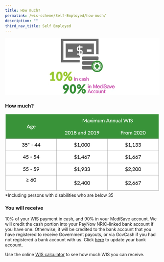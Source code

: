```yaml
---
title: How much?
permalink: /wis-scheme/Self-Employed/how-much/
description: ""
third_nav_title: Self Employed
---
```

![cash ma ratio](/images/WIS%20Scheme/WIS12.png)
### How much?
![wis sep quantum](/images/WIS%20Scheme/WIS14.png)
*Including persons with disabilities who are below 35

### You will receive
10% of your WIS payment in cash, and 90% in your MediSave account. We will credit the cash portion into your PayNow NRIC-linked bank account if you have one. Otherwise, it will be credited to the bank account that you have registered to receive Government payouts, or via GovCash if you had not registered a bank account with us. Click [here](https://www.govpayouts.gov.sg/wf/workfare/login) to update your bank account.

Use the online [WIS calculator](/wis-calculator-for-self-employed/) to see how much WIS you can receive.
